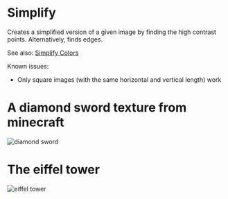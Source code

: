 # Simplify
Creates a simplified version of a given image by finding the high contrast points. Alternatively, finds edges.

See also: [Simplify Colors](https://github.com/EgeEken/Simplify-Color)

Known issues:
- Only square images (with the same horizontal and vertical length) work

# A diamond sword texture from minecraft
![diamond sword](https://user-images.githubusercontent.com/96302110/165158714-77f4cae7-b1df-4972-8a26-0b6b2713eec7.png)



# The eiffel tower

![eiffel tower](https://user-images.githubusercontent.com/96302110/165160112-1e23cbc3-af04-4b4e-aa02-115c3e7fd922.png)
